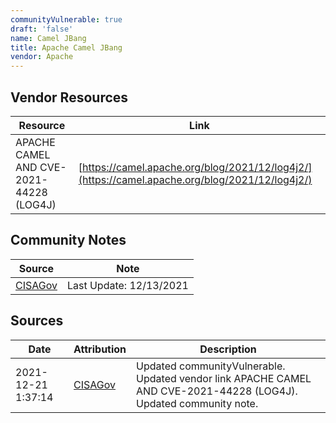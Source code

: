 ```yaml
---
communityVulnerable: true
draft: 'false'
name: Camel JBang
title: Apache Camel JBang
vendor: Apache
---
```


## Vendor Resources
| Resource | Link |
| --- | --- |
| APACHE CAMEL AND CVE-2021-44228 (LOG4J) | [https://camel.apache.org/blog/2021/12/log4j2/](https://camel.apache.org/blog/2021/12/log4j2/) |


## Community Notes
| Source | Note |
| --- | --- |
| [CISAGov](https://raw.githubusercontent.com/cisagov/log4j-affected-db/develop/README.md) | Last Update: 12/13/2021 |

## Sources
| Date | Attribution | Description |
| --- | --- | --- |
| 2021-12-21 1:37:14 | [CISAGov](https://raw.githubusercontent.com/cisagov/log4j-affected-db/develop/README.md) | Updated communityVulnerable. Updated vendor link APACHE CAMEL AND CVE-2021-44228 (LOG4J). Updated community note.  |

